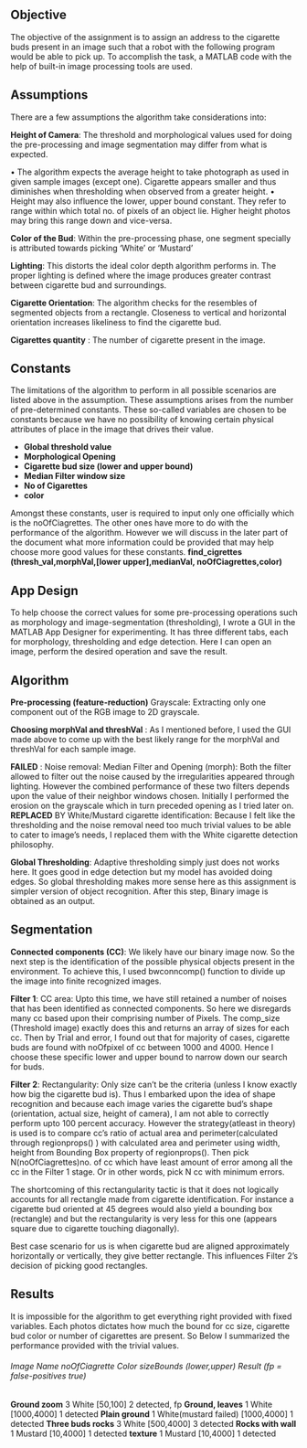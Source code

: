 ## Objective

The objective of the assignment is to assign an address to the cigarette buds present in an image such that a robot with the following program would be able to pick up. To accomplish the task, a MATLAB code with the help of built-in image processing tools are used. 

## Assumptions
There are a few assumptions the algorithm take considerations into: 

**Height of Camera**: The threshold and morphological values used for doing the pre-processing and image segmentation may differ from what is expected. 

•	The algorithm expects the average height to take photograph as used in given sample images (except one). Cigarette appears smaller and thus diminishes when thresholding when observed from a greater height. 
•	Height may also influence the lower, upper bound constant. They refer to range within which total no. of pixels of an object lie. Higher height photos may bring this range down and vice-versa. 
 
**Color of the Bud**: Within the pre-processing phase, one segment specially is attributed towards picking ‘White’ or ‘Mustard’

**Lighting**: This distorts the ideal color depth algorithm performs in. The proper lighting is defined where the image produces greater contrast between cigarette bud and surroundings. 

**Cigarette Orientation**: The algorithm checks for the resembles of segmented objects from a rectangle. Closeness to vertical and horizontal orientation increases likeliness to find the cigarette bud.

**Cigarettes quantity** : The number of cigarette present in the image. 

## Constants
The limitations of the algorithm to perform in all possible scenarios are listed above in the assumption. These assumptions arises from the number of pre-determined constants. These so-called variables are chosen to be constants because we have no possibility of knowing certain physical attributes of place in the image that drives their value. 
-	**Global threshold value**
- **Morphological Opening**
- **Cigarette bud size (lower and upper bound)**
-	**Median Filter window size**
-	**No of Cigarettes**
-	**color**

Amongst these constants, user is required to input only one officially which is the noOfCiagrettes. The other ones have more to do with the performance of the algorithm. However we will discuss in the later part of the document what more information could be provided that may help choose more good values for these constants. 
 **find_cigrettes (thresh_val,morphVal,[lower upper],medianVal, noOfCiagrettes,color)**
 
## App Design

To help choose the correct values for some pre-processing operations such as morphology and image-segmentation (thresholding), I wrote a GUI in the MATLAB App Designer for experimenting. It has three different tabs, each for morphology, thresholding and edge detection. Here I can open an image, perform the desired operation and save the result.

## Algorithm

**Pre-processing (feature-reduction)**
Grayscale: Extracting only one component out of the RGB image to 2D grayscale.

**Choosing morphVal and threshVal** : As I mentioned before, I used the GUI made above to come up with the best likely range for the morphVal and threshVal for each sample image. 

**FAILED** : Noise removal: Median Filter and Opening (morph): Both the filter allowed to filter out the noise caused by the irregularities appeared through lighting. However the combined performance of these two filters depends upon the value of their neighbor windows chosen. Initially I performed the erosion on the grayscale which in turn preceded opening as I tried later on. 
**REPLACED** BY White/Mustard cigarette identification: Because I felt like the thresholding and the noise removal need too much trivial values to be able to cater to image’s needs, I replaced them with the White cigarette detection philosophy.

**Global Thresholding**: Adaptive thresholding simply just does not works here. It goes good in edge detection but my model has avoided doing edges. So global thresholding makes more sense here as this assignment is simpler version of object recognition. After this step, Binary image is obtained as an output. 

## Segmentation

**Connected components (CC)**: We likely have our binary image now. So the next step is the identification of the possible physical objects present in the environment. To achieve this, I used bwconncomp() function to divide up the image into finite recognized images.  

**Filter 1**:  CC area:  Upto this time, we have still retained a number of noises that has been identified as connected components. So here we disregards many cc based upon their comprising number of Pixels. The comp_size (Threshold image) exactly does this and returns an array of sizes for each cc. Then by Trial and error, I found out that for majority of cases, cigarette buds are found with noOfpixel of cc between 1000 and 4000. Hence I choose these specific lower and upper bound to narrow down our search for buds. 

**Filter 2**:  Rectangularity: Only size can’t be the criteria (unless I know exactly how big the cigarette bud is). Thus I embarked upon the idea of shape recognition and because each image varies the cigarette bud’s shape (orientation, actual size, height of camera), I am not able to correctly perform upto 100 percent accuracy. However the strategy(atleast in theory) is used is to compare cc’s ratio of actual area and perimeter(calculated through regionprops() )  with calculated area and perimeter using width, height from Bounding Box property of regionprops(). 
Then pick N(noOfCiagrettes)no. of cc which have least amount of error among all the cc in the Filter 1 stage. Or in other words, pick N cc with minimum errors. 


The shortcoming of this rectangularity tactic is that it does not logically accounts for all rectangle made from cigarette identification. For instance a cigarette bud oriented at 45 degrees would also yield a bounding box (rectangle) and but the rectangularity is very less for this one (appears square due to cigarette touching diagonally).

Best case scenario for us is when cigarette bud are aligned approximately horizontally or vertically, they give better rectangle. This influences Filter 2’s decision of picking good rectangles. 

## Results

It is impossible for the algorithm to get everything right provided with fixed variables. Each photos dictates how much the bound for cc size, cigarette bud color or number of cigarettes are present. So Below I summarized the performance provided with the trivial values. 

###### Image Name	noOfCiagrette	Color	sizeBounds (lower,upper)	Result (fp = false-positives true)
**Ground zoom**	3	White	[50,100]	2 detected, fp
**Ground, leaves**	1	White	[1000,4000]	1 detected
**Plain ground**	1	White(mustard failed)	[1000,4000]	1 detected
**Three buds rocks**	3	White	[500,4000]	3 detected
**Rocks with wall**	1	Mustard	[10,4000]	1 detected
**texture**	1	Mustard	[10,4000]	1 detected





